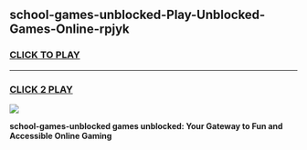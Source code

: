
## school-games-unblocked-Play-Unblocked-Games-Online-rpjyk
<h3>
<a href="https://premium76.site?title=school-games-unblocked&ref=25A">CLICK TO PLAY</a></h3>
<hr>

<h3>
<a href="https://premium76.site?title=school-games-unblocked&ref=25A">CLICK 2 PLAY</a>
  
</h3>

<a href="https://premium76.site?title=school-games-unblocked&ref=25A"><img src="https://clearcache.store/games.png"></a>


**school-games-unblocked games unblocked: Your Gateway to Fun and Accessible Online Gaming**
